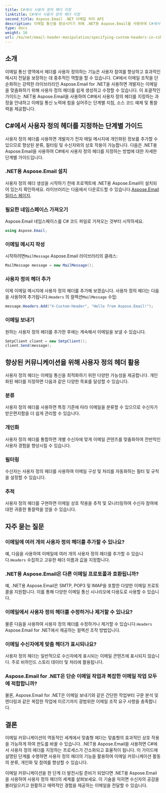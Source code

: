 ```yaml
---
title: C#에서 사용자 정의 헤더 지정
linktitle: C#에서 사용자 정의 헤더 지정
second_title: Aspose.Email .NET 이메일 처리 API
description: 이메일 통신을 향상시키기 위해 .NET용 Aspose.Email을 사용하여 C#에서 사용자 정의 헤더를 지정하는 방법을 알아보세요. 이 단계별 가이드는 참여도 향상을 위해 개인화된 이메일 헤더를 만드는 방법에 대한 통찰력을 제공합니다.
type: docs
weight: 16
url: /ko/net/email-header-manipulation/specifying-custom-headers-in-csharp/
---
```



## 소개

이메일 통신 영역에서 헤더를 사용자 정의하는 기능은 사용자 참여를 향상하고 효과적인 메시지 전달을 보장하는 데 중추적인 역할을 할 수 있습니다. C#에서 이메일 조작을 단순화하는 강력한 라이브러리인 Aspose.Email for .NET을 사용하면 개발자는 이메일을 맞춤화하기 위해 사용자 정의 헤더를 쉽게 생성하고 수정할 수 있습니다. 이 포괄적인 가이드는 .NET용 Aspose.Email을 사용하여 C#에서 사용자 정의 헤더를 지정하는 과정을 안내하고 이메일 통신 노력에 힘을 실어주는 단계별 지침, 소스 코드 예제 및 통찰력을 제공합니다.

## C#에서 사용자 정의 헤더를 지정하는 단계별 가이드

사용자 정의 헤더를 사용하면 개발자가 전자 메일 메시지에 개인화된 정보를 추가할 수 있으므로 향상된 분류, 필터링 및 수신자와의 상호 작용이 가능합니다. 다음은 .NET용 Aspose.Email을 사용하여 C#에서 사용자 정의 헤더를 지정하는 방법에 대한 자세한 단계별 가이드입니다.

### .NET용 Aspose.Email 설치

사용자 정의 헤더 생성을 시작하기 전에 프로젝트에 .NET용 Aspose.Email이 설치되어 있는지 확인하세요. 라이브러리는 다음에서 다운로드할 수 있습니다.[Aspose.Email 릴리스 페이지](https://releases.aspose.com/email/net/).

### 필요한 네임스페이스 가져오기

Aspose.Email 네임스페이스를 C# 코드 파일로 가져오는 것부터 시작하세요.

```csharp
using Aspose.Email;
```

### 이메일 메시지 작성

 시작하려면`MailMessage` Aspose.Email 라이브러리의 클래스:

```csharp
MailMessage message = new MailMessage();
```

### 사용자 정의 헤더 추가

 이제 이메일 메시지에 사용자 정의 헤더를 추가해 보겠습니다. 사용자 정의 헤더는 다음을 사용하여 추가됩니다.`Headers` 의 컬렉션`MailMessage` 수업:

```csharp
message.Headers.Add("X-Custom-Header", "Hello from Aspose.Email!");
```

### 이메일 보내기

원하는 사용자 정의 헤더를 추가한 후에는 계속해서 이메일을 보낼 수 있습니다.

```csharp
SmtpClient client = new SmtpClient();
client.Send(message);
```

## 향상된 커뮤니케이션을 위해 사용자 정의 헤더 활용

사용자 정의 헤더는 이메일 통신을 최적화하기 위한 다양한 가능성을 제공합니다. 개인화된 헤더를 지정하면 다음과 같은 다양한 목표를 달성할 수 있습니다.

### 분류 
 사용자 정의 헤더를 사용하면 특정 기준에 따라 이메일을 분류할 수 있으므로 수신자가 받은편지함을 더 쉽게 관리할 수 있습니다.

### 개인화 
 사용자 정의 헤더를 통합하면 개별 수신자에 맞게 이메일 콘텐츠를 맞춤화하여 전반적인 사용자 경험을 향상시킬 수 있습니다.

### 필터링 
 수신자는 사용자 정의 헤더를 사용하여 이메일 구성 및 처리를 자동화하는 필터 및 규칙을 설정할 수 있습니다.

### 추적 
 사용자 정의 헤더를 구현하면 이메일 상호 작용을 추적 및 모니터링하여 수신자 참여에 대한 귀중한 통찰력을 얻을 수 있습니다.

## 자주 묻는 질문

### 이메일에 여러 개의 사용자 정의 헤더를 추가할 수 있나요?

 예, 다음을 사용하여 이메일에 여러 개의 사용자 정의 헤더를 추가할 수 있습니다.`Headers` 수집하고 고유한 헤더 이름과 값을 지정합니다.

### .NET용 Aspose.Email은 다른 이메일 프로토콜과 호환됩니까?

예, .NET용 Aspose.Email은 SMTP, POP3 및 IMAP을 포함한 다양한 이메일 프로토콜을 지원합니다. 이를 통해 다양한 이메일 통신 시나리오에 다용도로 사용할 수 있습니다.

### 이메일에서 사용자 정의 헤더를 수정하거나 제거할 수 있나요?

 물론 다음을 사용하여 사용자 정의 헤더를 수정하거나 제거할 수 있습니다.`Headers` Aspose.Email for .NET에서 제공하는 컬렉션 조작 방법입니다.

### 이메일 수신자에게 맞춤 헤더가 표시되나요?

사용자 정의 헤더는 일반적으로 수신자에게 표시되는 이메일 콘텐츠에 표시되지 않습니다. 주로 비하인드 스토리 데이터 및 처리에 활용됩니다.

### Aspose.Email for .NET은 단순 이메일 작업과 복잡한 이메일 작업 모두에 적합합니까?

물론, Aspose.Email for .NET은 이메일 보내기와 같은 간단한 작업부터 구문 분석 및 렌더링과 같은 복잡한 작업에 이르기까지 광범위한 이메일 조작 요구 사항을 충족합니다.

## 결론

이메일 커뮤니케이션의 역동적인 세계에서 맞춤형 헤더는 맞춤형의 효과적인 상호 작용을 가능하게 하여 판도를 바꿀 수 있습니다. .NET용 Aspose.Email을 사용하면 C#에서 사용자 정의 헤더를 지정하는 프로세스가 간소화되고 효율적이 됩니다. 이 가이드에 설명된 단계를 수행하면 사용자 정의 헤더의 기능을 활용하여 이메일 커뮤니케이션 활동의 분류, 개인화 및 참여를 향상할 수 있습니다.

이메일 커뮤니케이션을 한 단계 더 발전시킬 준비가 되었다면 .NET용 Aspose.Email을 사용하여 사용자 정의 헤더의 세계를 살펴보세요. 이 기술을 익히면 수신자의 공감을 불러일으키고 원활하고 매력적인 경험을 제공하는 이메일을 전달할 수 있습니다.